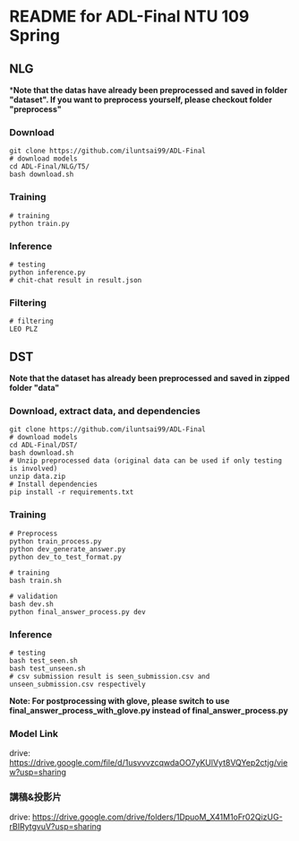 # README for ADL-Final NTU 109 Spring
## NLG

***Note that the datas have already been preprocessed and saved in folder "dataset". If you want to preprocess yourself, please checkout folder "preprocess"**

### Download

```shell
git clone https://github.com/iluntsai99/ADL-Final
# download models
cd ADL-Final/NLG/T5/
bash download.sh
```

### Training

```shell
# training
python train.py
```

### Inference

```shell
# testing
python inference.py
# chit-chat result in result.json
```

### Filtering
```shell
# filtering
LEO PLZ
```



## DST

**Note that the dataset has already been preprocessed and saved in zipped folder "data"**

### Download, extract data, and dependencies

```shell
git clone https://github.com/iluntsai99/ADL-Final
# download models
cd ADL-Final/DST/
bash download.sh
# Unzip preprocessed data (original data can be used if only testing is involved)
unzip data.zip
# Install dependencies
pip install -r requirements.txt
```

### Training

```shell
# Preprocess
python train_process.py
python dev_generate_answer.py
python dev_to_test_format.py

# training
bash train.sh

# validation
bash dev.sh
python final_answer_process.py dev
```

### Inference

```shell
# testing
bash test_seen.sh
bash test_unseen.sh
# csv submission result is seen_submission.csv and unseen_submission.csv respectively
```
**Note: For postprocessing with glove, please switch to use final_answer_process_with_glove.py instead of final_answer_process.py**

### Model Link

drive: https://drive.google.com/file/d/1usvvvzcqwdaOO7yKUlVyt8VQYep2ctjg/view?usp=sharing


### 講稿&投影片

drive: https://drive.google.com/drive/folders/1DpuoM_X41M1oFr02QizUG-rBIRytgvuV?usp=sharing
